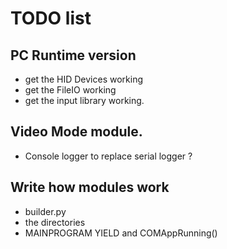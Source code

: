# TODO list

## PC Runtime version
- get the HID Devices working
- get the FileIO working
- get the input library working.

## Video Mode module.
- Console logger to replace serial logger ?

## Write how modules work
- builder.py
- the directories
- MAINPROGRAM YIELD and COMAppRunning()

